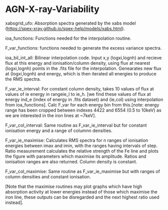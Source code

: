 # AGN-X-ray-Variability

xabsgrid_ufo: Absorption spectra generated by the xabs model (https://spex-xray.github.io/spex-help/models/xabs.html).

ioa_functions: Functions needed for the interpolation routine.

F_var_functions: functions needed to generate the excess variance spectra.

ioa_bil_int_all: Bilinear interpolation code. Input x,y (logxi,lognh) and recieve flux at this energy and ionisation/column density, using flux at nearest (logxi,lognh) points in the .fits file for the interpolation. Genearates new flux at (logxi,lognh) and energy, which is then iterated all energies to produce the RMS spectra.

F_var_ie_interval: For constant column density, takes 10 values of flux at values of ie energy in rangeie_l to ie_h. [we find these values of flux at energy ind_e (index of energy in .fits dataset) and (ie,col) using interpolation from ioa_functions]. Calc F_var for each energy bin from this.[note: energy range has been cropped between indexes 4422 and 6554 (0.5 to 10keV) as we are interested in the iron lines at ~7keV].

F_var_col_interval: Same routine as F_var_ie_interval but for constant ionisation energy and a range of columnn densities.

F_var_ie_maximise: Calculates RMS spectra for n ranges of ionisation energies between imax and imin, with the ranges having intervals of step. Ratio measurement calculates the relative strength of the Fe line and plots the figure with parameters which maximise its amplitude. Ratios and ionisation ranges are also returned. Column density is constant.

F_var_col_maximise: Same routine as F_var_ie_maximise but with ranges of column densities and constant ionisation. 


[Note that the maximise routines may plot graphs which have high absorption activity at lower energies instead of those which maximise the iron line, these outputs can be disregarded and the next highest ratio used instead].
